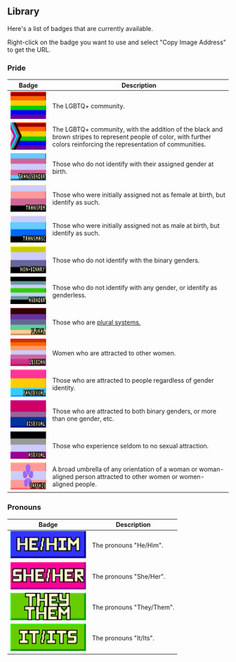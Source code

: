 ## Library

Here's a list of badges that are currently available.

Right-click on the badge you want to use and select "Copy Image Address" to get the URL.

### Pride

<!-- Trans women are women :3-->
<!-- Trans men are men :3 -->
<!-- Non-binary people are valid :3 -->
<!-- Get over it >:3 -->

| Badge | Description |
| --- | --- |
| <img src="./images/pride/badge_pride.png" height="62" width="172" /> |The LGBTQ+ community. |
| <img src="./images/pride/badge_progress.png" height="62" width="172" /> | The LGBTQ+ community, with the addition of the black and brown stripes to represent people of color, with further colors reinforcing the representation of communities. | 
| <img src="./images/pride/badge_transgender.gif" height="62" width="172" /> | Those who do not identify with their assigned gender at birth. | 
| <img src="./images/pride/badge_transfem.gif" height="62" width="172" /> | Those who were initially assigned not as female at birth, but identify as such. |
| <img src="./images/pride/badge_transmasc.gif" height="62" width="172" /> | Those who were initially assigned not as male at birth, but identify as such. | 
| <img src="./images/pride/badge_nonbinary.gif" height="62" width="172" /> | Those who do not identify with the binary genders. |
| <img src="./images/pride/badge_agender.gif" height="62" width="172" /> | Those who do not identify with any gender, or identify as genderless. | 
| <img src="./images/pride/badge_plural.gif" height="62" width="172" /> | Those who are [plural systems.](https://pluralpedia.org/w/Plurality) | 
| <img src="./images/pride/badge_lesbian.gif" height="62" width="172" /> | Women who are attracted to other women. |
| <img src="./images/pride/badge_pansexual.gif" height="62" width="172" /> | Those who are attracted to people regardless of gender identity. |
| <img src="./images/pride/badge_bisexual.gif" height="62" width="172" /> | Those who are attracted to both binary genders, or more than one gender, etc. |
| <img src="./images/pride/badge_asexual.gif" height="62" width="172" /> | Those who experience seldom to no sexual attraction. |
| <img src="./images/pride/badge_sapphic.gif" height="62" width="172" /> | A broad umbrella of any orientation of a woman or woman-aligned person attracted to other women or women-aligned people. |

### Pronouns

| Badge | Description |
| --- | --- |
| <img src="./images/pronouns/badge_he_him.png" height="62" width="172" /> | The pronouns "He/Him". |
| <img src="./images/pronouns/badge_she_her.png" height="62" width="172" /> | The pronouns "She/Her". |
| <img src="./images/pronouns/badge_they_them.png" height="62" width="172" /> | The pronouns "They/Them". |
| <img src="./images/pronouns/badge_it_its.png" height="62" width="172" /> | The pronouns "It/Its". |
